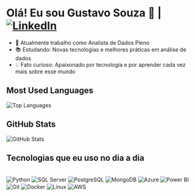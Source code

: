 # Olá! Eu sou Gustavo Souza 👋 | [![LinkedIn](https://img.shields.io/badge/LinkedIn-0077B5?style=for-the-badge&logo=linkedin&logoColor=white)](https://www.linkedin.com/in/gustavo-hcs/)

- 🌟 Atualmente trabalho como Analista de Dados Pleno
- 📚 Estudando: Novas tecnologias e melhores práticas em análise de dados
- 💡 Fato curioso: Apaixonado por tecnologia e por aprender cada vez mais sobre esse mundo

## Most Used Languages
![Top Languages](https://github-readme-stats.vercel.app/api/top-langs/?username=Gus-hcs&layout=compact&theme=dark&v=3)

## GitHub Stats
![GitHub Stats](https://github-readme-stats.vercel.app/api?username=Gus-hcs&show_icons=true&theme=dark&v=3)

## Tecnologias que eu uso no dia a dia 
<div style="display: inline_block"><br/>
  <img align="center" alt="Python" src="https://img.shields.io/badge/-Python-3776AB?style=flat-square&logo=python&logoColor=white" />
  <img align="center" alt="SQL Server" src="https://img.shields.io/badge/-Microsoft%20SQL%20Server-CC2927?style=flat-square&logo=microsoftsqlserver&logoColor=white" />
  <img align="center" alt="PostgreSQL" src="https://img.shields.io/badge/-PostgreSQL-336791?style=flat-square&logo=postgresql&logoColor=white" />
  <img align="center" alt="MongoDB" src="https://img.shields.io/badge/-MongoDB-47A248?style=flat-square&logo=mongodb&logoColor=white" />
  <img align="center" alt="Azure" src="https://img.shields.io/badge/-Microsoft%20Azure-0089D6?style=flat-square&logo=microsoftazure&logoColor=white" />
  <img align="center" alt="Power BI" src="https://img.shields.io/badge/-Power%20BI-F2C811?style=flat-square&logo=powerbi&logoColor=white" />
  <img align="center" alt="Git" src="https://img.shields.io/badge/-Git-F05032?style=flat-square&logo=git&logoColor=white" />
  <img align="center" alt="Docker" src="https://img.shields.io/badge/-Docker-2496ED?style=flat-square&logo=docker&logoColor=white" />
  <img align="center" alt="Linux" src="https://img.shields.io/badge/-Linux-FCC624?style=flat-square&logo=linux&logoColor=white" />
  <img align="center" alt="AWS" src="https://img.shields.io/badge/-AWS-232F3E?style=flat-square&logo=amazonaws&logoColor=white" />
</div><br/>

